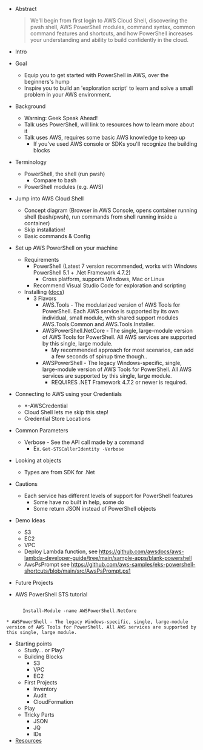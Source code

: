 * Abstract
  > We'll begin from first login to AWS Cloud Shell, discovering the pwsh shell, AWS PowerShell modules, command syntax, common command features and shortcuts, and how PowerShell increases your understanding and ability to build confidently in the cloud.
* Intro
* Goal
  * Equip you to get started with PowerShell in AWS, over the beginners's hump
  * Inspire you to build an 'exploration script' to learn and solve a small problem in your AWS environment.
* Background
  * Warning: Geek Speak Ahead!
  * Talk uses PowerShell, will link to resources how to learn more about it
  * Talk uses AWS, requires some basic AWS knowledge to keep up
    * If you've used AWS console or SDKs you'll recognize the building blocks
* Terminology
  * PowerShell, the shell (run pwsh)
    * Compare to bash
  * PowerShell modules (e.g. AWS)
* Jump into AWS Cloud Shell
  * Concept diagram (Browser in AWS Console, opens container running shell (bash/pwsh), run commands from shell running inside a container)
  * Skip installation!
  * Basic commands & Config
* Set up AWS PowerShell on your machine  
  * Requirements
    * PowerShell (Latest 7 version recommended, works with Windows PowerShell 5.1 + .Net Framework 4.7.2)
      * Cross platform, supports Windows, Mac or Linux
    * Recommend Visual Studio Code for exploration and scripting  
  * Installing ([docs](https://docs.aws.amazon.com/powershell/latest/userguide/pstools-getting-set-up-windows.html))
    * 3 Flavors
      * AWS.Tools - The modularized version of AWS Tools for PowerShell. Each AWS service is supported by its own individual, small module, with shared support modules AWS.Tools.Common and AWS.Tools.Installer.
      * AWSPowerShell.NetCore - The single, large-module version of AWS Tools for PowerShell. All AWS services are supported by this single, large module.
        * My recommended approach for most scenarios, can add a few seconds of spinup time though..
      * AWSPowerShell - The legacy Windows-specific, single, large-module version of AWS Tools for PowerShell. All AWS services are supported by this single, large module.
        * REQUIRES .NET Framework 4.7.2 or newer is required.


* Connecting to AWS using your Credentials
  * *-AWSCredential
  * Cloud Shell lets me skip this step!
  * Credential Store Locations 

* Common Parameters
  * Verbose - See the API call made by a command
    * Ex. `Get-STSCallerIdentity -Verbose`

* Looking at objects
  * Types are from SDK for .Net

* Cautions
  * Each service has different levels of support for PowerShell features
    * Some have no built in help, some do
    * Some return JSON instead of PowerShell objects
  
* Demo Ideas
  * S3
  * EC2
  * VPC
  * Deploy Lambda function, see https://github.com/awsdocs/aws-lambda-developer-guide/tree/main/sample-apps/blank-powershell
  * AwsPsPrompt see https://github.com/aws-samples/eks-powershell-shortcuts/blob/main/src/AwsPsPrompt.ps1

* Future Projects
 * AWS PowerShell STS tutorial
```ps

      Install-Module -name AWSPowerShell.NetCore

```

    * AWSPowerShell - The legacy Windows-specific, single, large-module version of AWS Tools for PowerShell. All AWS services are supported by this single, large module.
* Starting points
  * Study... or Play?
  * Building Blocks
    * S3
    * VPC
    * EC2
  * First Projects
    * Inventory
    * Audit
    * CloudFormation
  * Play
  * Tricky Parts
    * JSON
    * JQ
    * IDs
* [Resources](./resources.md)
  